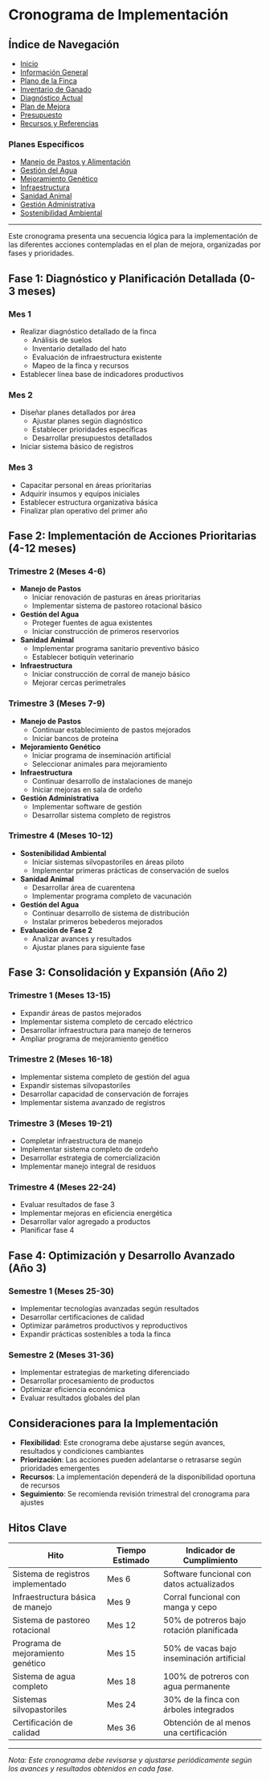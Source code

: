 # Cronograma de Implementación

## Índice de Navegación

- [Inicio](./README.md)
- [Información General](./01_InformacionGeneral.md)
- [Plano de la Finca](./plano_finca.md)
- [Inventario de Ganado](./inventario_ganado.md)
- [Diagnóstico Actual](./02_DiagnosticoActual.md)
- [Plan de Mejora](./03_PlanDeMejora.md)
- [Presupuesto](./05_Presupuesto.md)
- [Recursos y Referencias](./06_RecursosReferencias.md)

### Planes Específicos
- [Manejo de Pastos y Alimentación](./planes/01_ManejoDePasstos.md)
- [Gestión del Agua](./planes/02_GestionDelAgua.md)
- [Mejoramiento Genético](./planes/03_MejoramientoGenetico.md)
- [Infraestructura](./planes/04_Infraestructura.md)
- [Sanidad Animal](./planes/05_SanidadAnimal.md)
- [Gestión Administrativa](./planes/06_GestionAdministrativa.md)
- [Sostenibilidad Ambiental](./planes/07_SostenibilidadAmbiental.md)

---

Este cronograma presenta una secuencia lógica para la implementación de las diferentes acciones contempladas en el plan de mejora, organizadas por fases y prioridades.

## Fase 1: Diagnóstico y Planificación Detallada (0-3 meses)

### Mes 1
- Realizar diagnóstico detallado de la finca
  - Análisis de suelos
  - Inventario detallado del hato
  - Evaluación de infraestructura existente
  - Mapeo de la finca y recursos
- Establecer línea base de indicadores productivos

### Mes 2
- Diseñar planes detallados por área
  - Ajustar planes según diagnóstico
  - Establecer prioridades específicas
  - Desarrollar presupuestos detallados
- Iniciar sistema básico de registros

### Mes 3
- Capacitar personal en áreas prioritarias
- Adquirir insumos y equipos iniciales
- Establecer estructura organizativa básica
- Finalizar plan operativo del primer año

## Fase 2: Implementación de Acciones Prioritarias (4-12 meses)

### Trimestre 2 (Meses 4-6)
- **Manejo de Pastos**
  - Iniciar renovación de pasturas en áreas prioritarias
  - Implementar sistema de pastoreo rotacional básico
- **Gestión del Agua**
  - Proteger fuentes de agua existentes
  - Iniciar construcción de primeros reservorios
- **Sanidad Animal**
  - Implementar programa sanitario preventivo básico
  - Establecer botiquín veterinario
- **Infraestructura**
  - Iniciar construcción de corral de manejo básico
  - Mejorar cercas perimetrales

### Trimestre 3 (Meses 7-9)
- **Manejo de Pastos**
  - Continuar establecimiento de pastos mejorados
  - Iniciar bancos de proteína
- **Mejoramiento Genético**
  - Iniciar programa de inseminación artificial
  - Seleccionar animales para mejoramiento
- **Infraestructura**
  - Continuar desarrollo de instalaciones de manejo
  - Iniciar mejoras en sala de ordeño
- **Gestión Administrativa**
  - Implementar software de gestión
  - Desarrollar sistema completo de registros

### Trimestre 4 (Meses 10-12)
- **Sostenibilidad Ambiental**
  - Iniciar sistemas silvopastoriles en áreas piloto
  - Implementar primeras prácticas de conservación de suelos
- **Sanidad Animal**
  - Desarrollar área de cuarentena
  - Implementar programa completo de vacunación
- **Gestión del Agua**
  - Continuar desarrollo de sistema de distribución
  - Instalar primeros bebederos mejorados
- **Evaluación de Fase 2**
  - Analizar avances y resultados
  - Ajustar planes para siguiente fase

## Fase 3: Consolidación y Expansión (Año 2)

### Trimestre 1 (Meses 13-15)
- Expandir áreas de pastos mejorados
- Implementar sistema completo de cercado eléctrico
- Desarrollar infraestructura para manejo de terneros
- Ampliar programa de mejoramiento genético

### Trimestre 2 (Meses 16-18)
- Implementar sistema completo de gestión del agua
- Expandir sistemas silvopastoriles
- Desarrollar capacidad de conservación de forrajes
- Implementar sistema avanzado de registros

### Trimestre 3 (Meses 19-21)
- Completar infraestructura de manejo
- Implementar sistema completo de ordeño
- Desarrollar estrategia de comercialización
- Implementar manejo integral de residuos

### Trimestre 4 (Meses 22-24)
- Evaluar resultados de fase 3
- Implementar mejoras en eficiencia energética
- Desarrollar valor agregado a productos
- Planificar fase 4

## Fase 4: Optimización y Desarrollo Avanzado (Año 3)

### Semestre 1 (Meses 25-30)
- Implementar tecnologías avanzadas según resultados
- Desarrollar certificaciones de calidad
- Optimizar parámetros productivos y reproductivos
- Expandir prácticas sostenibles a toda la finca

### Semestre 2 (Meses 31-36)
- Implementar estrategias de marketing diferenciado
- Desarrollar procesamiento de productos
- Optimizar eficiencia económica
- Evaluar resultados globales del plan

## Consideraciones para la Implementación

- **Flexibilidad**: Este cronograma debe ajustarse según avances, resultados y condiciones cambiantes
- **Priorización**: Las acciones pueden adelantarse o retrasarse según prioridades emergentes
- **Recursos**: La implementación dependerá de la disponibilidad oportuna de recursos
- **Seguimiento**: Se recomienda revisión trimestral del cronograma para ajustes

## Hitos Clave

| Hito | Tiempo Estimado | Indicador de Cumplimiento |
|------|-----------------|---------------------------|
| Sistema de registros implementado | Mes 6 | Software funcional con datos actualizados |
| Infraestructura básica de manejo | Mes 9 | Corral funcional con manga y cepo |
| Sistema de pastoreo rotacional | Mes 12 | 50% de potreros bajo rotación planificada |
| Programa de mejoramiento genético | Mes 15 | 50% de vacas bajo inseminación artificial |
| Sistema de agua completo | Mes 18 | 100% de potreros con agua permanente |
| Sistemas silvopastoriles | Mes 24 | 30% de la finca con árboles integrados |
| Certificación de calidad | Mes 36 | Obtención de al menos una certificación |

---

*Nota: Este cronograma debe revisarse y ajustarse periódicamente según los avances y resultados obtenidos en cada fase.*

